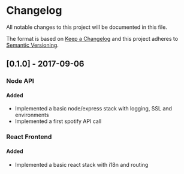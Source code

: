 # Changelog
All notable changes to this project will be documented in this file.

The format is based on [Keep a Changelog](http://keepachangelog.com/en/1.0.0/)
and this project adheres to [Semantic Versioning](http://semver.org/spec/v2.0.0.html).

## [0.1.0] - 2017-09-06
### Node API
#### Added
- Implemented a basic node/express stack with logging, SSL and environments
- Implemented a first spotify API call

### React Frontend
#### Added
- Implemented a basic react stack with i18n and routing
